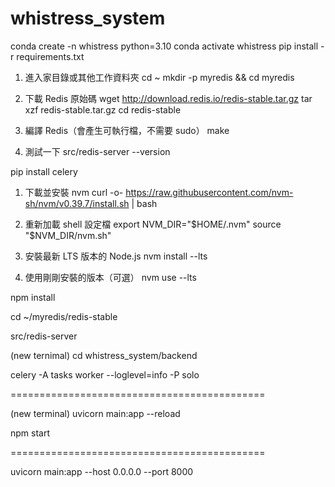 # whistress_system
conda create -n whistress python=3.10
conda activate whistress
pip install -r requirements.txt
 1. 進入家目錄或其他工作資料夾
cd ~
mkdir -p myredis && cd myredis

 2. 下載 Redis 原始碼
wget http://download.redis.io/redis-stable.tar.gz
tar xzf redis-stable.tar.gz
cd redis-stable

 3. 編譯 Redis（會產生可執行檔，不需要 sudo）
make

 4. 測試一下
src/redis-server --version

pip install celery

 1. 下載並安裝 nvm
curl -o- https://raw.githubusercontent.com/nvm-sh/nvm/v0.39.7/install.sh | bash

 2. 重新加載 shell 設定檔
export NVM_DIR="$HOME/.nvm"
source "$NVM_DIR/nvm.sh"

 3. 安裝最新 LTS 版本的 Node.js
nvm install --lts

 4. 使用剛剛安裝的版本（可選）
nvm use --lts

npm install

cd ~/myredis/redis-stable

src/redis-server

(new ternimal)
cd whistress_system/backend

celery -A tasks worker --loglevel=info -P solo

============================================

(new terminal)
uvicorn main:app --reload

npm start

============================================

uvicorn main:app --host 0.0.0.0 --port 8000
